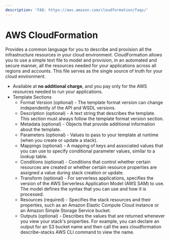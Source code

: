```yaml
---
description: 'FAQ: https://aws.amazon.com/cloudformation/faqs/'
---
```


# AWS CloudFormation

Provides a common language for you to describe and provision all the infrastructure resources in your cloud environment. CloudFormation allows you to use a simple text file to model and provision, in an automated and secure manner, all the resources needed for your applications across all regions and accounts. This file serves as the single source of truth for your cloud environment.

* Available at **no additional charge**, and you pay only for the AWS resources needed to run your applications.
* Template Sections
  * Format Version \(optional\) - The template format version can change independently of the API and WSDL versions.
  * Description \(optional\) - A text string that describes the template. This section must always follow the template format version section.
  * Metadata \(optional\) - Objects that provide additional information about the template.
  * Parameters \(optional\) - Values to pass to your template at runtime \(when you create or update a stack\).
  * Mappings \(optional\) - A mapping of keys and associated values that you can use to specify conditional parameter values, similar to a lookup table.
  * Conditions \(optional\) - Conditions that control whether certain resources are created or whether certain resource properties are assigned a value during stack creation or update.
  * Transform \(optional\) - For serverless applications, specifies the version of the AWS Serverless Application Model \(AWS SAM\) to use. The model defines the syntax that you can use and how it is processed.
  * Resources \(required\) - Specifies the stack resources and their properties, such as an Amazon Elastic Compute Cloud instance or an Amazon Simple Storage Service bucket.
  * Outputs \(optional\) - Describes the values that are returned whenever you view your stack's properties. For example, you can declare an output for an S3 bucket name and then call the aws cloudformation describe-stacks AWS CLI command to view the name.

